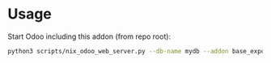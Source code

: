 # Usage

Start Odoo including this addon (from repo root):

```bash
python3 scripts/nix_odoo_web_server.py --db-name mydb --addon base_export_manager
```
